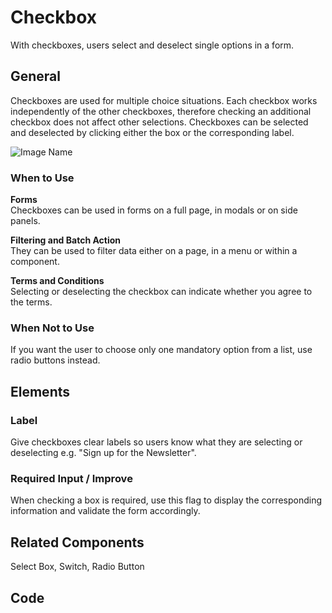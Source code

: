 # Checkbox

With checkboxes, users select and deselect single options in a form.

## General

Checkboxes are used for multiple choice situations. Each checkbox works independently of the other checkboxes, therefore checking an additional checkbox does not affect other selections. Checkboxes can be selected and deselected by clicking either the box or the corresponding label.

![Image Name](/assets/3_components/checkbox/image-20200810103827627.png)

### When to Use

**Forms**<br>
Checkboxes can be used in forms on a full page, in modals or on side panels.

**Filtering and Batch Action**<br>
They can be used to filter data either on a page, in a menu or within a component.

**Terms and Conditions**<br>
Selecting or deselecting the checkbox can indicate whether you agree to the terms.

### When Not to Use

If you want the user to choose only one mandatory option from a list, use radio buttons instead.

## Elements

### Label

Give checkboxes clear labels so users know what they are selecting or deselecting e.g. "Sign up for the Newsletter".

### Required Input / Improve

When checking a box is required, use this flag to display the corresponding information and validate the form accordingly.

## Related Components

Select Box, Switch, Radio Button

## Code
